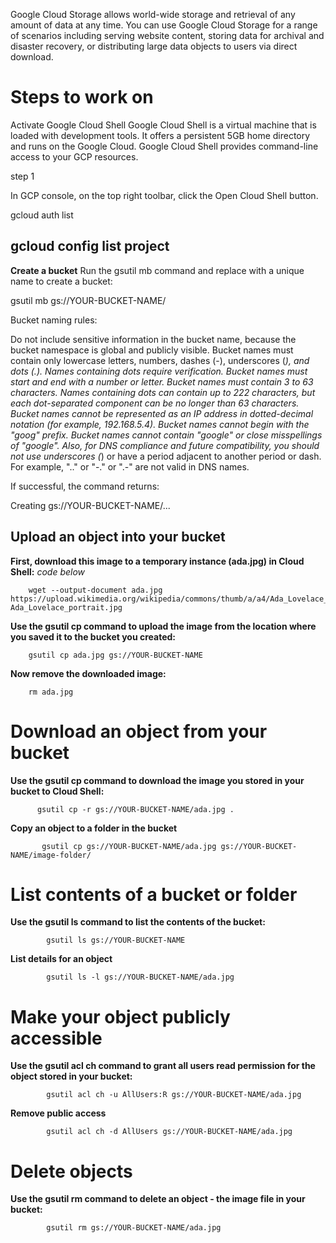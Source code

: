 Google Cloud Storage allows world-wide storage and retrieval of any amount of data at any time. You can use Google Cloud Storage for a range of scenarios including serving website content, storing data for archival and disaster recovery, or distributing large data objects to users via direct download.

# Steps to work on 

Activate Google Cloud Shell
Google Cloud Shell is a virtual machine that is loaded with development tools. It offers a persistent 5GB home directory and runs on the Google Cloud. Google Cloud Shell provides command-line access to your GCP resources.

step 1 

In GCP console, on the top right toolbar, click the Open Cloud Shell button.

gcloud auth list

## gcloud config list project


**Create a bucket**
Run the gsutil mb command and replace with a unique name to create a bucket:

gsutil mb gs://YOUR-BUCKET-NAME/

Bucket naming rules:

Do not include sensitive information in the bucket name, because the bucket namespace is global and publicly visible.
Bucket names must contain only lowercase letters, numbers, dashes (-), underscores (_), and dots (.). Names containing dots require verification.
Bucket names must start and end with a number or letter.
Bucket names must contain 3 to 63 characters. Names containing dots can contain up to 222 characters, but each dot-separated component can be no longer than 63 characters.
Bucket names cannot be represented as an IP address in dotted-decimal notation (for example, 192.168.5.4).
Bucket names cannot begin with the "goog" prefix.
Bucket names cannot contain "google" or close misspellings of "google".
Also, for DNS compliance and future compatibility, you should not use underscores (_) or have a period adjacent to another period or dash. For example, ".." or "-." or ".-" are not valid in DNS names.

If successful, the command returns:

Creating gs://YOUR-BUCKET-NAME/...


## Upload an object into your bucket

   **First, download this image to a temporary instance (ada.jpg) in Cloud Shell:**
      *code below*
      
        wget --output-document ada.jpg https://upload.wikimedia.org/wikipedia/commons/thumb/a/a4/Ada_Lovelace_portrait.jpg/800px-Ada_Lovelace_portrait.jpg
        
   **Use the gsutil cp command to upload the image from the location where you saved it to the bucket you created:**
    
        gsutil cp ada.jpg gs://YOUR-BUCKET-NAME
        
   **Now remove the downloaded image:**
        
        rm ada.jpg
        
    
# Download an object from your bucket

   **Use the gsutil cp command to download the image you stored in your bucket to Cloud Shell:**
    
          gsutil cp -r gs://YOUR-BUCKET-NAME/ada.jpg .
          
   **Copy an object to a folder in the bucket**
         
           gsutil cp gs://YOUR-BUCKET-NAME/ada.jpg gs://YOUR-BUCKET-NAME/image-folder/
           
 # List contents of a bucket or folder
 
   **Use the gsutil ls command to list the contents of the bucket:**
   
            gsutil ls gs://YOUR-BUCKET-NAME
            
   **List details for an object**
   
            gsutil ls -l gs://YOUR-BUCKET-NAME/ada.jpg
   
         
          
 # Make your object publicly accessible
   
   **Use the gsutil acl ch command to grant all users read permission for the object stored in your bucket:**
      
            gsutil acl ch -u AllUsers:R gs://YOUR-BUCKET-NAME/ada.jpg
            
            
   **Remove public access**
 
            gsutil acl ch -d AllUsers gs://YOUR-BUCKET-NAME/ada.jpg
            
 # Delete objects
      
   **Use the gsutil rm command to delete an object - the image file in your bucket:**
   
            gsutil rm gs://YOUR-BUCKET-NAME/ada.jpg
